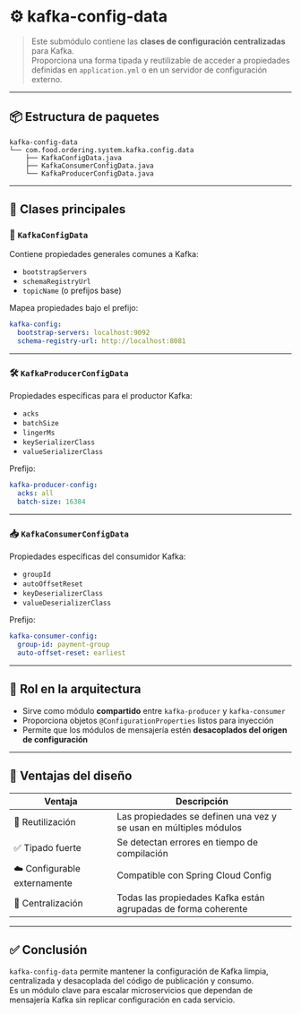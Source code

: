 # ⚙️ kafka-config-data

> Este submódulo contiene las **clases de configuración centralizadas** para Kafka.  
Proporciona una forma tipada y reutilizable de acceder a propiedades definidas en `application.yml` o en un servidor de configuración externo.

---

## 📦 Estructura de paquetes

```text
kafka-config-data
└── com.food.ordering.system.kafka.config.data
    ├── KafkaConfigData.java
    ├── KafkaConsumerConfigData.java
    └── KafkaProducerConfigData.java
```

---

## 📁 Clases principales

### 🔧 `KafkaConfigData`
Contiene propiedades generales comunes a Kafka:
- `bootstrapServers`
- `schemaRegistryUrl`
- `topicName` (o prefijos base)

Mapea propiedades bajo el prefijo:

```yaml
kafka-config:
  bootstrap-servers: localhost:9092
  schema-registry-url: http://localhost:8081
```

---

### 🛠️ `KafkaProducerConfigData`
Propiedades específicas para el productor Kafka:
- `acks`
- `batchSize`
- `lingerMs`
- `keySerializerClass`
- `valueSerializerClass`

Prefijo:
```yaml
kafka-producer-config:
  acks: all
  batch-size: 16384
```

---

### 📥 `KafkaConsumerConfigData`
Propiedades específicas del consumidor Kafka:
- `groupId`
- `autoOffsetReset`
- `keyDeserializerClass`
- `valueDeserializerClass`

Prefijo:
```yaml
kafka-consumer-config:
  group-id: payment-group
  auto-offset-reset: earliest
```

---

## 🧩 Rol en la arquitectura

- Sirve como módulo **compartido** entre `kafka-producer` y `kafka-consumer`
- Proporciona objetos `@ConfigurationProperties` listos para inyección
- Permite que los módulos de mensajería estén **desacoplados del origen de configuración**

---

## 🎯 Ventajas del diseño

| Ventaja | Descripción |
|--------|-------------|
| 🔁 Reutilización | Las propiedades se definen una vez y se usan en múltiples módulos |
| ✅ Tipado fuerte | Se detectan errores en tiempo de compilación |
| ☁️ Configurable externamente | Compatible con Spring Cloud Config |
| 🔐 Centralización | Todas las propiedades Kafka están agrupadas de forma coherente |

---

## ✅ Conclusión

`kafka-config-data` permite mantener la configuración de Kafka limpia, centralizada y desacoplada del código de publicación y consumo.  
Es un módulo clave para escalar microservicios que dependan de mensajería Kafka sin replicar configuración en cada servicio.
